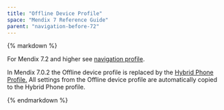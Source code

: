 ```yaml
---
title: "Offline Device Profile"
space: "Mendix 7 Reference Guide"
parent: "navigation-before-72"
---
```



<div class="alert alert-info">{% markdown %}

For Mendix 7.2 and higher see [navigation profile](navigation-profile).

In Mendix 7.0.2 the Offline device profile is replaced by the [Hybrid Phone Profile.](hybrid-phone-profile) All settings from the Offline device profile are automatically
copied to the Hybrid Phone profile.

{% endmarkdown %}</div>